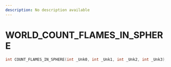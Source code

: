 ```yaml
---
description: No description available 
---
```


# WORLD\_COUNT_FLAMES_IN_SPHERE

```cpp
int COUNT_FLAMES_IN_SPHERE(int _Unk0, int _Unk1, int _Unk2, int _Unk3);
```